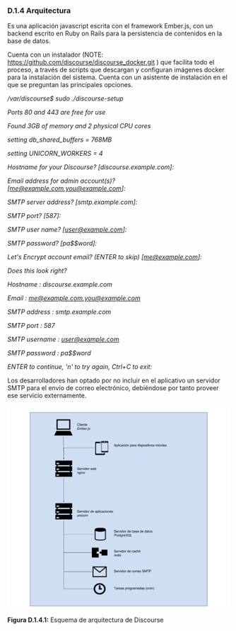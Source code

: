### D.1.4 Arquitectura

Es una aplicación javascript escrita con el framework Ember.js, con un backend escrito en Ruby on Rails para la persistencia de contenidos en la base de datos. 

Cuenta con un instalador (NOTE:  https://github.com/discourse/discourse_docker.git ) que facilita todo el proceso, a través de scripts que descargan y configuran imágenes docker para la instalación del sistema. Cuenta con un asistente de instalación en el que se preguntan las principales opciones. 

*/var/discourse$ sudo ./discourse-setup*

*Ports 80 and 443 are free for use*

*Found 3GB of memory and 2 physical CPU cores*

*setting db_shared_buffers = 768MB*

*setting UNICORN_WORKERS = 4*

*Hostname for your Discourse? [discourse.example.com]:*

*Email address for admin account(s)? [me@example.com,you@example.com]:*

*SMTP server address? [smtp.example.com]:*

*SMTP port? [587]:*

*SMTP user name? [user@example.com]:*

*SMTP password? [pa$$word]:*

*Let's Encrypt account email? (ENTER to skip) [me@example.com]:*

*Does this look right?*

*Hostname  	: discourse.example.com*

*Email     	: me@example.com,you@example.com*

*SMTP address  : smtp.example.com*

*SMTP port 	: 587*

*SMTP username : user@example.com*

*SMTP password : pa$$word*

*ENTER to continue, 'n' to try again, Ctrl+C to exit:*

Los desarrolladores han optado por no incluir en el aplicativo un servidor SMTP para el envío de correo electrónico, debiéndose por tanto proveer ese servicio externamente. 

 ![image alt text](image_1.png)

**Figura D.1.4.1:** Esquema de arquitectura de Discourse


